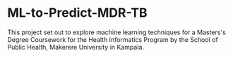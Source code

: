 # ML-to-Predict-MDR-TB
This project set out to explore machine learning techniques for a Masters's Degree Coursework for the Health Informatics Program by the School of Public Health, Makerere University in Kampala.
